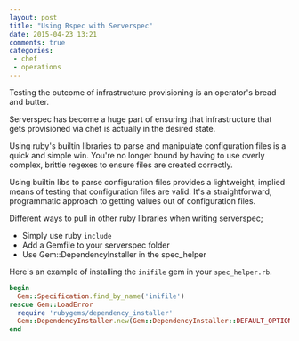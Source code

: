 ```yaml
---
layout: post
title: "Using Rspec with Serverspec"
date: 2015-04-23 13:21
comments: true
categories:
 - chef
 - operations
---
```


Testing the outcome of infrastructure provisioning is an operator's bread and
butter.

Serverspec has become a huge part of ensuring that infrastructure that gets
provisioned via chef is actually in the desired state.

Using ruby's builtin libraries to parse and manipulate configuration files is a
quick and simple win. You're no longer bound by having to use overly
complex, brittle regexes to ensure files are created correctly.

Using builtin libs to parse configuration files provides a lightweight, implied
means of testing that configuration files are valid. It's a straightforward,
programmatic approach to getting values out of configuration files.

Different ways to pull in other ruby libraries when writing serverspec;

* Simply use ruby `include`
* Add a Gemfile to your serverspec folder
* Use Gem::DependencyInstaller in the spec_helper

Here's an example of installing the `inifile` gem in your `spec_helper.rb`.

``` ruby Install a gem in spec_helper
begin
  Gem::Specification.find_by_name('inifile')
rescue Gem::LoadError
  require 'rubygems/dependency_installer'
  Gem::DependencyInstaller.new(Gem::DependencyInstaller::DEFAULT_OPTIONS).install('inifile')
end
```

